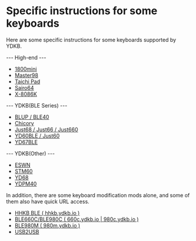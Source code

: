 # Specific instructions for some keyboards

Here are some specific instructions for some keyboards supported by YDKB.

--- High-end ---
  * [1800mini](en/keyboards/1800mini)
  * [Master98](en/keyboards/master98)
  * [Taichi Pad](en/keyboards/taichi-pad)
  * [Sairo64](en/keyboards/sairo64)
  * [X-8086K](en/keyboards/x-8086k)

--- YDKB(BLE Series) ---
  * [BLUP / BLE40](en/keyboards/blup)
  * [Chicory](en/keyboards/chicory)
  * [Just68 / Just66 / Just660](en/keyboards/just)
  * [YD60BLE / Just60](en/keyboards/yd60ble)
  * [YD67BLE](en/keyboards/yd67ble)

--- YDKB(Other) ---
  * [ESWN](en/keyboards/eswn)
  * [STM60](en/keyboards/stm60)
  * [YD68](en/keyboards/yd68)
  * [YDPM40](en/keyboards/ydpm40)


In addition, there are some keyboard modification mods alone, and some of them also have quick URL access.

  * [HHKB BLE ( hhkb.ydkb.io )](keyboards/hhkb-ble)
  * [BLE660C/BLE980C ( 660c.ydkb.io | 980c.ydkb.io )](keyboards/ble660c_980c)
  * [BLE980M ( 980m.ydkb.io )](keyboards/ble980m)
  * [USB2USB](keyboards/usb2usb)